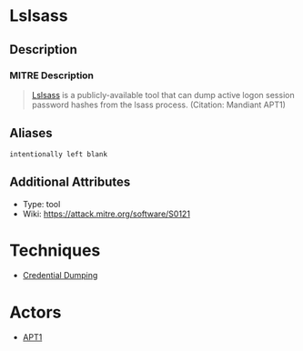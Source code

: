 
# Lslsass

## Description

### MITRE Description

> [Lslsass](https://attack.mitre.org/software/S0121) is a publicly-available tool that can dump active logon session password hashes from the lsass process. (Citation: Mandiant APT1)

## Aliases

```
intentionally left blank
```

## Additional Attributes

* Type: tool
* Wiki: https://attack.mitre.org/software/S0121

# Techniques


* [Credential Dumping](../techniques/Credential-Dumping.md)


# Actors


* [APT1](../actors/APT1.md)

